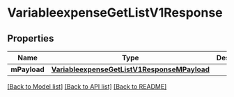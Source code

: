 # VariableexpenseGetListV1Response

## Properties
Name | Type | Description | Notes
------------ | ------------- | ------------- | -------------
**mPayload** | [**VariableexpenseGetListV1ResponseMPayload**](VariableexpenseGetListV1ResponseMPayload.md) |  | 

[[Back to Model list]](../README.md#documentation-for-models) [[Back to API list]](../README.md#documentation-for-api-endpoints) [[Back to README]](../README.md)


